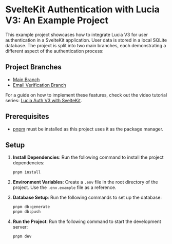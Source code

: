 # SvelteKit Authentication with Lucia V3: An Example Project

This example project showcases how to integrate Lucia V3 for user authentication in a SvelteKit application. User data is stored in a local SQLite database. The project is split into two main branches, each demonstrating a different aspect of the authentication process:

## Project Branches

- [Main Branch](https://github.com/edwardspresume/sveltekit-lucia-auth-v3-example/tree/main)
- [Email Verification Branch](https://github.com/edwardspresume/sveltekit-lucia-auth-v3-example/tree/email_verification)

For a guide on how to implement these features, check out the video tutorial series: [Lucia Auth V3 with SvelteKit](https://youtube.com/playlist?list=PL-thR8qW-CU3ZmizJqrSAatWHh6z_JnS7&si=Qage2gw2mJarmZk4).

## Prerequisites

- [pnpm](https://pnpm.io/) must be installed as this project uses it as the package manager.

## Setup

1. **Install Dependencies**: Run the following command to install the project dependencies:

   ```zsh
   pnpm install
   ```

2. **Environment Variables**: Create a `.env` file in the root directory of the project. Use the `.env.example` file as a reference.

3. **Database Setup**: Run the following commands to set up the database:

   ```zsh
   pnpm db:generate
   pnpm db:push
   ```

4. **Run the Project**: Run the following command to start the development server:

   ```zsh
   pnpm dev
   ```
